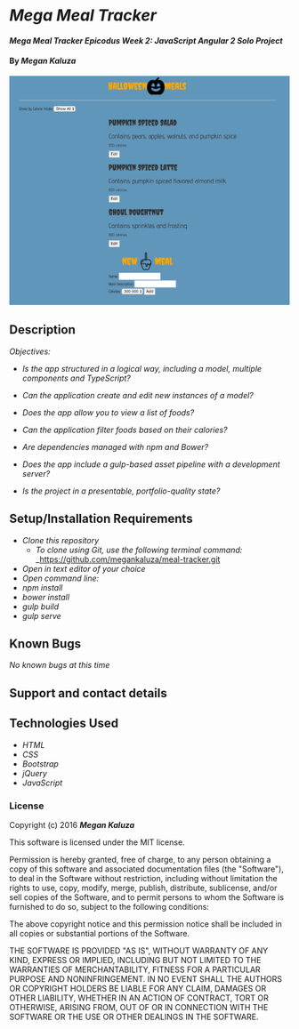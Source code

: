 # _Mega Meal Tracker_

#### _Mega Meal Tracker Epicodus Week 2: JavaScript Angular 2 Solo Project_

#### By _**Megan Kaluza**_

![screenshot](screen_shot.png)

## Description

_Objectives:_

* _Is the app structured in a logical way, including a model, multiple components and TypeScript?_

* _Can the application create and edit new instances of a model?_

* _Does the app allow you to view a list of foods?_

* _Can the application filter foods based on their calories?_

* _Are dependencies managed with npm and Bower?_

* _Does the app include a gulp-based asset pipeline with a development server?_

* _Is the project in a presentable, portfolio-quality state?_

## Setup/Installation Requirements

* _Clone this repository_
    * _To clone using Git, use the following terminal command:_
    _https://github.com/megankaluza/meal-tracker.git
* _Open in text editor of your choice_
* _Open command line:_
* _npm install_
* _bower install_
* _gulp build_
* _gulp serve_

## Known Bugs

_No known bugs at this time_

## Support and contact details

## Technologies Used

* _HTML_
* _CSS_
* _Bootstrap_
* _jQuery_
* _JavaScript_

### License

Copyright (c) 2016 **_Megan Kaluza_**

This software is licensed under the MIT license.

Permission is hereby granted, free of charge, to any person obtaining a copy of this software and associated documentation files (the "Software"), to deal in the Software without restriction, including without limitation the rights to use, copy, modify, merge, publish, distribute, sublicense, and/or sell copies of the Software, and to permit persons to whom the Software is furnished to do so, subject to the following conditions:

The above copyright notice and this permission notice shall be included in all copies or substantial portions of the Software.

THE SOFTWARE IS PROVIDED "AS IS", WITHOUT WARRANTY OF ANY KIND, EXPRESS OR IMPLIED, INCLUDING BUT NOT LIMITED TO THE WARRANTIES OF MERCHANTABILITY, FITNESS FOR A PARTICULAR PURPOSE AND NONINFRINGEMENT. IN NO EVENT SHALL THE AUTHORS OR COPYRIGHT HOLDERS BE LIABLE FOR ANY CLAIM, DAMAGES OR OTHER LIABILITY, WHETHER IN AN ACTION OF CONTRACT, TORT OR OTHERWISE, ARISING FROM, OUT OF OR IN CONNECTION WITH THE SOFTWARE OR THE USE OR OTHER DEALINGS IN THE SOFTWARE.
